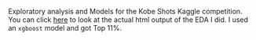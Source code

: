 Exploratory analysis and Models for the Kobe Shots Kaggle competition. You can click [here](https://www.kaggle.com/apapiu/kobe-bryant-shot-selection/exploring-kobe-s-shots) 
to look at the actual html output of the EDA I did. I used an `xgboost` model and got Top 11%.
